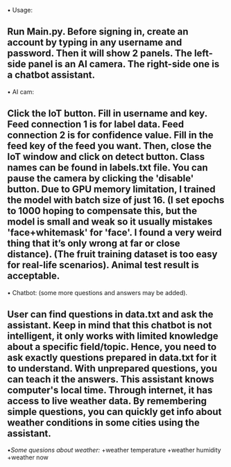 •	Usage:

Run Main.py.
Before signing in, create an account by typing in any username and password. Then it will show 2 panels. The left-side panel is an AI camera. The right-side one is a chatbot assistant.
-
•	AI cam:

Click the IoT button. Fill in username and key.
Feed connection 1 is for label data.
Feed connection 2 is for confidence value.
Fill in the feed key of the feed you want. Then, close the IoT window and click on detect button. Class names can be found in labels.txt file. You can pause the camera by clicking the 'disable' button.
Due to GPU memory limitation, I trained the model with batch size of just 16. (I set epochs to 1000 hoping to compensate this, but the model is small and weak so it usually mistakes 'face+whitemask' for 'face'. I found a very weird thing that it’s only wrong at far or close distance). (The fruit training dataset is too easy for real-life scenarios). Animal test result is acceptable.
-
•	Chatbot: (some more questions and answers may be added).

User can find questions in data.txt and ask the assistant. Keep in mind that this chatbot is not intelligent, it only works with limited knowledge about a specific field/topic. Hence, you need to ask exactly questions prepared in data.txt for it to understand. With unprepared questions, you can teach it the answers. This assistant knows computer's local time. Through internet, it has access to live weather data. By remembering simple questions, you can quickly get info about weather conditions in some cities using the assistant.
-
•*Some quesions about weather:*
+weather temperature
+weather humidity
+weather now
